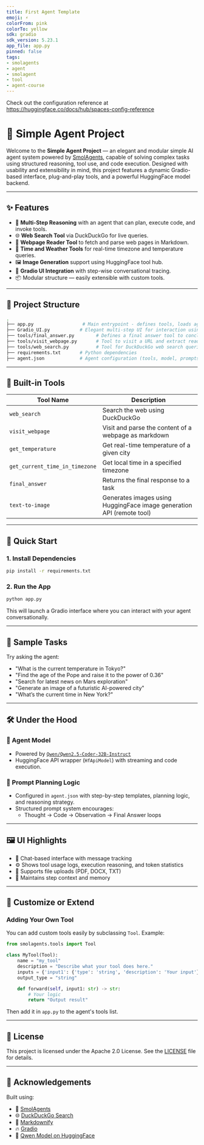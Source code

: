 ```yaml
---
title: First Agent Template
emoji: ⚡
colorFrom: pink
colorTo: yellow
sdk: gradio
sdk_version: 5.23.1
app_file: app.py
pinned: false
tags:
- smolagents
- agent
- smolagent
- tool
- agent-course
---
```


Check out the configuration reference at https://huggingface.co/docs/hub/spaces-config-reference


# 🤖 Simple Agent Project

Welcome to the **Simple Agent Project** — an elegant and modular simple AI agent system powered by [SmolAgents](https://github.com/huggingface/smol-agents), capable of solving complex tasks using structured reasoning, tool use, and code execution. Designed with usability and extensibility in mind, this project features a dynamic Gradio-based interface, plug-and-play tools, and a powerful HuggingFace model backend.

---

## ✨ Features

- 🔁 **Multi-Step Reasoning** with an agent that can plan, execute code, and invoke tools.
- 🌐 **Web Search Tool** via DuckDuckGo for live queries.
- 🧭 **Webpage Reader Tool** to fetch and parse web pages in Markdown.
- 📅 **Time and Weather Tools** for real-time timezone and temperature queries.
- 🖼️ **Image Generation** support using HuggingFace tool hub.
- 🎯 **Gradio UI Integration** with step-wise conversational tracing.
- 📦 Modular structure — easily extensible with custom tools.

---

## 🧠 Project Structure

```bash
.
├── app.py                  # Main entrypoint - defines tools, loads agent, and launches Gradio UI
├── Gradio_UI.py           # Elegant multi-step UI for interaction using Gradio
├── tools/final_answer.py        # Defines a final answer tool to conclude tasks
├── tools/visit_webpage.py       # Tool to visit a URL and extract readable markdown content
├── tools/web_search.py          # Tool for DuckDuckGo web search queries
├── requirements.txt       # Python dependencies
├── agent.json             # Agent configuration (tools, model, prompts, rules)

```

---

## 🧰 Built-in Tools

| Tool Name         | Description                                                                 |
|-------------------|-----------------------------------------------------------------------------|
| `web_search`      | Search the web using DuckDuckGo                                             |
| `visit_webpage`   | Visit and parse the content of a webpage as markdown                        |
| `get_temperature` | Get real-time temperature of a given city                                   |
| `get_current_time_in_timezone` | Get local time in a specified timezone                         |
| `final_answer`    | Returns the final response to a task                                        |
| `text-to-image`   | Generates images using HuggingFace image generation API (remote tool)       |

---

## 🚀 Quick Start

### 1. Install Dependencies

```bash
pip install -r requirements.txt
```

### 2. Run the App

```bash
python app.py
```

This will launch a Gradio interface where you can interact with your agent conversationally.

---

## 🌈 Sample Tasks

Try asking the agent:

- "What is the current temperature in Tokyo?"
- "Find the age of the Pope and raise it to the power of 0.36"
- "Search for latest news on Mars exploration"
- "Generate an image of a futuristic AI-powered city"
- "What’s the current time in New York?"

---

## 🛠️ Under the Hood

### 🧠 Agent Model
- Powered by [`Qwen/Qwen2.5-Coder-32B-Instruct`](https://huggingface.co/Qwen/Qwen2.5-Coder-32B-Instruct)
- HuggingFace API wrapper (`HfApiModel`) with streaming and code execution.

### 💬 Prompt Planning Logic
- Configured in `agent.json` with step-by-step templates, planning logic, and reasoning strategy.
- Structured prompt system encourages:
  - Thought → Code → Observation → Final Answer loops

---

## 🖼️ UI Highlights

- 💬 Chat-based interface with message tracking
- ⚙️ Shows tool usage logs, execution reasoning, and token statistics
- 📁 Supports file uploads (PDF, DOCX, TXT)
- 🧵 Maintains step context and memory

---

## 🔧 Customize or Extend

### Adding Your Own Tool

You can add custom tools easily by subclassing `Tool`. Example:
```python
from smolagents.tools import Tool

class MyTool(Tool):
    name = "my_tool"
    description = "Describe what your tool does here."
    inputs = {'input1': {'type': 'string', 'description': 'Your input'}}
    output_type = "string"

    def forward(self, input1: str) -> str:
        # Your logic
        return "Output result"
```

Then add it in `app.py` to the agent's tools list.

---

## 📜 License

This project is licensed under the Apache 2.0 License. See the [LICENSE](https://www.apache.org/licenses/LICENSE-2.0) file for details.

---

## 🌟 Acknowledgements

Built using:

- 🤖 [SmolAgents](https://github.com/huggingface/smol-agents)
- 🌐 [DuckDuckGo Search](https://pypi.org/project/duckduckgo-search/)
- 🧾 [Markdownify](https://pypi.org/project/markdownify/)
- 🔥 [Gradio](https://gradio.app/)
- 🧠 [Qwen Model on HuggingFace](https://huggingface.co/Qwen)

